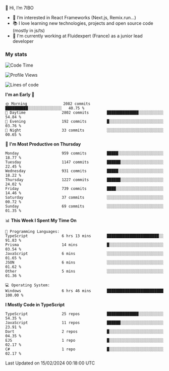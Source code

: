 👋 Hi, I’m 7IBO

- 👀 I’m interested in React Frameworks (Next.js, Remix.run...)
- 📚 I love learning new technologies, projects and open source code (mostly in js/ts)
- 💼 I'm currently working at Fluidexpert (France) as a junior lead developer

### My stats
<!--START_SECTION:waka-->
![Code Time](http://img.shields.io/badge/Code%20Time-491%20hrs%2035%20mins-blue)

![Profile Views](http://img.shields.io/badge/Profile%20Views-3-blue)

![Lines of code](https://img.shields.io/badge/From%20Hello%20World%20I%27ve%20Written-6.5%20million%20lines%20of%20code-blue)

**I'm an Early 🐤** 

```text
🌞 Morning                2082 commits        ██████████░░░░░░░░░░░░░░░   40.75 % 
🌆 Daytime                2802 commits        ██████████████░░░░░░░░░░░   54.84 % 
🌃 Evening                192 commits         █░░░░░░░░░░░░░░░░░░░░░░░░   03.76 % 
🌙 Night                  33 commits          ░░░░░░░░░░░░░░░░░░░░░░░░░   00.65 % 
```
📅 **I'm Most Productive on Thursday** 

```text
Monday                   959 commits         █████░░░░░░░░░░░░░░░░░░░░   18.77 % 
Tuesday                  1147 commits        ██████░░░░░░░░░░░░░░░░░░░   22.45 % 
Wednesday                931 commits         █████░░░░░░░░░░░░░░░░░░░░   18.22 % 
Thursday                 1227 commits        ██████░░░░░░░░░░░░░░░░░░░   24.02 % 
Friday                   739 commits         ████░░░░░░░░░░░░░░░░░░░░░   14.46 % 
Saturday                 37 commits          ░░░░░░░░░░░░░░░░░░░░░░░░░   00.72 % 
Sunday                   69 commits          ░░░░░░░░░░░░░░░░░░░░░░░░░   01.35 % 
```


📊 **This Week I Spent My Time On** 

```text
💬 Programming Languages: 
TypeScript               6 hrs 13 mins       ███████████████████████░░   91.83 % 
Prisma                   14 mins             █░░░░░░░░░░░░░░░░░░░░░░░░   03.54 % 
JavaScript               6 mins              ░░░░░░░░░░░░░░░░░░░░░░░░░   01.65 % 
JSON                     6 mins              ░░░░░░░░░░░░░░░░░░░░░░░░░   01.62 % 
Other                    5 mins              ░░░░░░░░░░░░░░░░░░░░░░░░░   01.36 % 

💻 Operating System: 
Windows                  6 hrs 46 mins       █████████████████████████   100.00 % 
```

**I Mostly Code in TypeScript** 

```text
TypeScript               25 repos            ██████████████░░░░░░░░░░░   54.35 % 
JavaScript               11 repos            ██████░░░░░░░░░░░░░░░░░░░   23.91 % 
Dart                     2 repos             █░░░░░░░░░░░░░░░░░░░░░░░░   04.35 % 
EJS                      1 repo              █░░░░░░░░░░░░░░░░░░░░░░░░   02.17 % 
C#                       1 repo              █░░░░░░░░░░░░░░░░░░░░░░░░   02.17 % 
```




 Last Updated on 15/02/2024 00:18:00 UTC
<!--END_SECTION:waka-->

